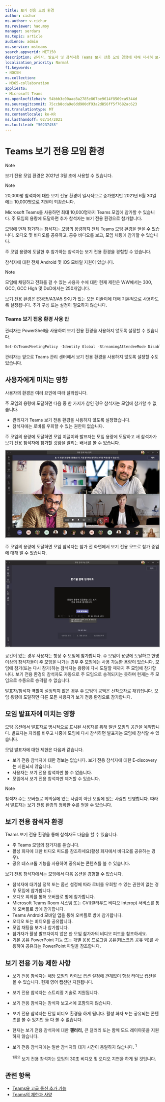 ```yaml
---
title: 보기 전용 모임 환경
author: cichur
ms.author: v-cichur
ms.reviewer: hao.moy
manager: serdars
ms.topic: article
audience: admin
ms.service: msteams
search.appverid: MET150
description: 관리자, 발표자 및 참석자용 Teams 보기 전용 모임 경험에 대해 자세히 보기
localization_priority: Normal
f1.keywords:
- NOCSH
ms.collection:
- M365-collaboration
appliesto:
- Microsoft Teams
ms.openlocfilehash: 54bbb3c00aae8a2785e867be9614f8509ca9344d
ms.sourcegitcommit: 75ccb8cda9e6dd900df93a2d856ff5f7682ac623
ms.translationtype: MT
ms.contentlocale: ko-KR
ms.lasthandoff: 02/14/2021
ms.locfileid: "50237458"
---
```

# <a name="teams-view-only-meeting-experience"></a>Teams 보기 전용 모임 환경

> [!Note]
> 보기 전용 모임 환경은 2021년 3월 초에 사용할 수 있습니다.

> [!Note]
> 20,000명 참석자에 대한 보기 전용 환경이 일시적으로 증가했지만 2021년 6월 30일에는 10,000명으로 지원이 되감습니다.

Microsoft Teams를 사용하면 최대 10,000명까지 Teams 모임에 참가할 수 있습니다. 주 모임의 용량에 도달하면 추가 참석자는 보기 전용 환경으로 참가합니다.

모임에 먼저 참가하는 참석자는 모임의 용량까지 전체 Teams 모임 환경을 얻을 수 있습니다. 오디오 및 비디오를 공유하고, 공유 비디오를 보고, 모임 채팅에 참가할 수 있습니다.

주 모임 용량에 도달한 후 참가하는 참석자는 보기 전용 환경을 경험할 수 있습니다.

참석자에 대한 전체 Android 및 iOS 모바일 지원이 있습니다.

> [!Note]
> 모임에 채팅하고 전화를 걸 수 있는 사용자 수에 대한 현재 제한은 WW에서는 300, GCC, GCC High 및 DoD에서는 250개입니다.

보기 전용 환경은 E3/E5/A3/A5 SKU가 있는 모든 이끌이에 대해 기본적으로 사용하도록 설정됩니다. 추가 구성 또는 설정이 필요하지 않습니다.

### <a name="disable-teams-view-only-experience"></a>Teams 보기 전용 환경 사용 안

관리자는 PowerShell을 사용하여 보기 전용 환경을 사용하지 않도록 설정할 수 있습니다.

```PowerShell
Set-CsTeamsMeetingPolicy -Identity Global -StreamingAttendeeMode Disabled
```

관리자는 앞으로 Teams 관리 센터에서 보기 전용 환경을 사용하지 않도록 설정할 수도 있습니다.

## <a name="impact-to-users"></a>사용자에게 미치는 영향

사용자의 환경은 여러 요인에 따라 달라집니다.

주 모임의 용량에 도달하면 다음 중 한 가지가 참인 경우 참석자는 모임에 참가할 수 없습니다.

- 관리자가 Teams 보기 전용 환경을 사용하지 않도록 설정했습니다.
- 참석자에는 로비를 우회할 수 있는 권한이 없습니다.

주 모임의 용량에 도달하면 모임 이끌이와 발표자는 모임 용량에 도달하고 새 참석자가 보기 전용 참석자에 참가할 것임을 알리는 배너를 볼 수 있습니다.

  ![이끌이 및 발표자용 Teams 클라이언트 및 배너](media/chat-and-banner-message.png)

주 모임의 용량에 도달하면 모임 참석자는 참가 전 화면에서 보기 전용 모드로 참가 중임에 대해 알 수 있습니다.

  ![Teams 사전 참가 화면 및 참가자에게 보기 전용 모드로 참가할 것 을 알려준 메시지](media/view-only-pre-join-screen.png)

공간이 있는 경우 사용자는 항상 주 모임에 참가합니다. 주 모임이 용량에 도달하고 한명 이상의 참석자들이 주 모임을 나가는 경우 주 모임에는 사용 가능한 용량이 있습니다. 모임에 참가(또는 다시 참가)하는 참석자는 용량에 다시 도달할 때까지 주 모임에 참가합니다. 보기 전용 환경의 참석자도 자동으로 주 모임으로 승격되지는 못하며 현재는 주 모임으로 수동으로 승격될 수 없습니다.

발표자/참석자 역할이 설정되지 않은 경우 주 모임의 공백은 선착오차로 채워집니다. 모임 용량에 도달하면 다른 모든 사용자가 보기 전용 환경으로 참가합니다.

## <a name="impact-to-meeting-presenters"></a>모임 발표자에 미치는 영향

모임 옵션에서 발표자로 명시적으로 표시된 사용자를 위해 일반 모임의 공간을 예약합니다. 발표자는 자리를 비우고 나중에 모임에 다시 참석하면 발표자는 모임에 참석할 수 있습니다.

모임 발표자에 대한 제한은 다음과 같습니다.

- 보기 전용 참석자에 대한 정보는 없습니다. 보기 전용 참석자에 대한 E-discovery는 지원되지 않습니다.
- 사용자는 보기 전용 참석자만 볼 수 없습니다.
- 모임에서 보기 전용 참석자만 제거할 수 있습니다.

> [!Note]
> 참석자 수는 오버플로 회의실에 있는 사람이 아닌 모임에 있는 사람만 반영합니다. 따라서 발표자는 보기 전용 환경의 정확한 수를 얻을 수 있습니다.

## <a name="experience-for-view-only-attendees"></a>보기 전용 참석자 환경

Teams 보기 전용 환경을 통해 참석자도 다음을 할 수 있습니다.

- 주 Teams 모임의 참가자를 듣습니다.
- 활성 화자에 대한 비디오 피드를 참조하세요(활성 화자에서 비디오를 공유하는 경우).
- 공유 데스크톱 기능을 사용하여 공유되는 콘텐츠를 볼 수 있습니다.

보기 전용 참석자에서는 모임에서 다음 옵션을 경험할 수 없습니다.

- 참석자에 대기실 정책 또는 옵션 설정에 따라 로비를 우회할 수 있는 권한이 없는 경우 모임에 참가합니다.
- 오디오 회의를 통해 오버플로 방에 참가합니다.
- Microsoft Teams Room 시스템 또는 CVI(클라우드 비디오 Interop) 서비스를 통해 오버플로 방에 참가합니다.
- Teams Android 모바일 앱을 통해 오버플로 방에 참가합니다.
- 오디오 또는 비디오를 공유합니다.
- 모임 채팅을 보거나 참가합니다.
- 참가자가 활성 발표자이지 않은 한 모임 참가자의 비디오 피드를 참조하세요.
- 기본 공유 PowerPoint 기능 또는 개별 응용 프로그램 공유(데스크톱 공유 외)를 사용하여 공유되는 PowerPoint 파일을 참조합니다.

## <a name="view-only-feature-limitations"></a>보기 전용 기능 제한 사항

- 보기 전용 참석자는 해당 모임의 라이브 캡션 설정에 관계없이 항상 라이브 캡션을 볼 수 있습니다. 현재 영어 캡션만 지원됩니다.
- 보기 전용 참석자는 스트리밍 기술로 지원됩니다.
- 보기 전용 참석자는 참석자 보고서에 포함되지 않습니다.
- 보기 전용 참석자는 단일 비디오 환경을 하게 됩니다. 활성 화자 또는 공유되는 콘텐츠를 볼 수 있지만 둘 다 볼 수 없습니다.
- 현재는 보기 전용 참석자에 대한 **갤러리,** 큰 갤러리 또는 함께 모드 레이아웃을 지원하지 않습니다.   
- 보기 전용 참석자에는 일반 참석자와 대기 시간이 동일하지 않습니다. <sup>1</sup>

  <sup>1회의</sup> 보기 전용 참석자는 모임의 30초 비디오 및 오디오 지연을 하게 될 것입니다.  

## <a name="related-topics"></a>관련 항목

- [Teams용 고급 통신 추가 기능](teams-add-on-licensing/advanced-communications.md)
- [Teams의 제한과 사양](limits-specifications-teams.md)
